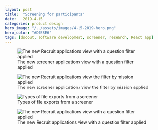 ```yaml
---
layout: post
title:  "Screening for participants"
date:   2019-4-15
categories: product design
hero_image: "/../assets/images/4-15-2019-hero.png"
hero_color: "#D0E8E6"
tags: [dscout, software development, screener, research, React app]
---
```


<figure>
	<img src="{{ site.baseurl }}/assets/images/recruit-1.png" title="The new Recruit applications view with a question filter applied" />
	<figcaption class="media-caption center">The new screener applications view with a question filter applied</figcaption>
</figure>

<figure>
	<img src="{{ site.baseurl }}/assets/images/recruit-2.png" title="The new Recruit applications view the filter by mission applied" />
	<figcaption class="media-caption center">The new screener applications view the filter by mission applied</figcaption>
</figure>

<figure>
	<img src="{{ site.baseurl }}/assets/images/recruit-3.png" title="Types of file exports from a screener" />
	<figcaption class="media-caption center">Types of file exports from a screener</figcaption>
</figure>

<figure>
	<img src="{{ site.baseurl }}/assets/images/recruit-4.png" title="The new Recruit applications view with a question filter applied" />
	<figcaption class="media-caption center">The new Recruit applications view with a question filter applied</figcaption>
</figure>
